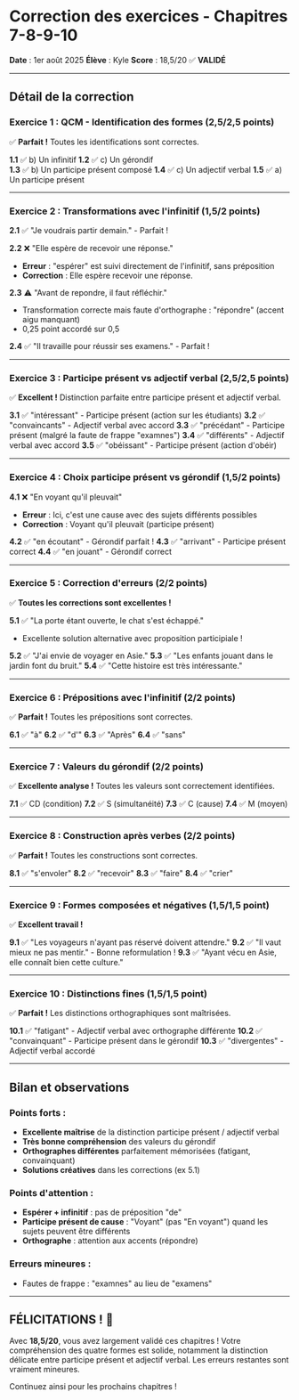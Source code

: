 # Correction des exercices - Chapitres 7-8-9-10

**Date** : 1er août 2025
**Élève** : Kyle
**Score** : 18,5/20 ✅ **VALIDÉ**

---

## Détail de la correction

### Exercice 1 : QCM - Identification des formes (2,5/2,5 points)
✅ **Parfait !** Toutes les identifications sont correctes.

**1.1** ✅ b) Un infinitif
**1.2** ✅ c) Un gérondif  
**1.3** ✅ b) Un participe présent composé
**1.4** ✅ c) Un adjectif verbal
**1.5** ✅ a) Un participe présent

---

### Exercice 2 : Transformations avec l'infinitif (1,5/2 points)

**2.1** ✅ "Je voudrais partir demain." - Parfait !

**2.2** ❌ "Elle espère de recevoir une réponse."
- **Erreur** : "espérer" est suivi directement de l'infinitif, sans préposition
- **Correction** : Elle espère recevoir une réponse.

**2.3** ⚠️ "Avant de repondre, il faut réfléchir."
- Transformation correcte mais faute d'orthographe : "répondre" (accent aigu manquant)
- 0,25 point accordé sur 0,5

**2.4** ✅ "Il travaille pour réussir ses examens." - Parfait !

---

### Exercice 3 : Participe présent vs adjectif verbal (2,5/2,5 points)
✅ **Excellent !** Distinction parfaite entre participe présent et adjectif verbal.

**3.1** ✅ "intéressant" - Participe présent (action sur les étudiants)
**3.2** ✅ "convaincants" - Adjectif verbal avec accord
**3.3** ✅ "précédant" - Participe présent (malgré la faute de frappe "examnes")
**3.4** ✅ "différents" - Adjectif verbal avec accord
**3.5** ✅ "obéissant" - Participe présent (action d'obéir)

---

### Exercice 4 : Choix participe présent vs gérondif (1,5/2 points)

**4.1** ❌ "En voyant qu'il pleuvait"
- **Erreur** : Ici, c'est une cause avec des sujets différents possibles
- **Correction** : Voyant qu'il pleuvait (participe présent)

**4.2** ✅ "en écoutant" - Gérondif parfait !
**4.3** ✅ "arrivant" - Participe présent correct
**4.4** ✅ "en jouant" - Gérondif correct

---

### Exercice 5 : Correction d'erreurs (2/2 points)
✅ **Toutes les corrections sont excellentes !**

**5.1** ✅ "La porte étant ouverte, le chat s'est échappé."
- Excellente solution alternative avec proposition participiale !

**5.2** ✅ "J'ai envie de voyager en Asie."
**5.3** ✅ "Les enfants jouant dans le jardin font du bruit."
**5.4** ✅ "Cette histoire est très intéressante."

---

### Exercice 6 : Prépositions avec l'infinitif (2/2 points)
✅ **Parfait !** Toutes les prépositions sont correctes.

**6.1** ✅ "à"
**6.2** ✅ "d'"
**6.3** ✅ "Après"
**6.4** ✅ "sans"

---

### Exercice 7 : Valeurs du gérondif (2/2 points)
✅ **Excellente analyse !** Toutes les valeurs sont correctement identifiées.

**7.1** ✅ CD (condition)
**7.2** ✅ S (simultanéité)
**7.3** ✅ C (cause)
**7.4** ✅ M (moyen)

---

### Exercice 8 : Construction après verbes (2/2 points)
✅ **Parfait !** Toutes les constructions sont correctes.

**8.1** ✅ "s'envoler"
**8.2** ✅ "recevoir"
**8.3** ✅ "faire"
**8.4** ✅ "crier"

---

### Exercice 9 : Formes composées et négatives (1,5/1,5 point)
✅ **Excellent travail !**

**9.1** ✅ "Les voyageurs n'ayant pas réservé doivent attendre."
**9.2** ✅ "Il vaut mieux ne pas mentir." - Bonne reformulation !
**9.3** ✅ "Ayant vécu en Asie, elle connaît bien cette culture."

---

### Exercice 10 : Distinctions fines (1,5/1,5 point)
✅ **Parfait !** Les distinctions orthographiques sont maîtrisées.

**10.1** ✅ "fatigant" - Adjectif verbal avec orthographe différente
**10.2** ✅ "convainquant" - Participe présent dans le gérondif
**10.3** ✅ "divergentes" - Adjectif verbal accordé

---

## Bilan et observations

### Points forts :
- **Excellente maîtrise** de la distinction participe présent / adjectif verbal
- **Très bonne compréhension** des valeurs du gérondif
- **Orthographes différentes** parfaitement mémorisées (fatigant, convainquant)
- **Solutions créatives** dans les corrections (ex 5.1)

### Points d'attention :
- **Espérer + infinitif** : pas de préposition "de"
- **Participe présent de cause** : "Voyant" (pas "En voyant") quand les sujets peuvent être différents
- **Orthographe** : attention aux accents (répondre)

### Erreurs mineures :
- Fautes de frappe : "examnes" au lieu de "examens"

---

## FÉLICITATIONS ! 🎉

Avec **18,5/20**, vous avez largement validé ces chapitres ! Votre compréhension des quatre formes est solide, notamment la distinction délicate entre participe présent et adjectif verbal. Les erreurs restantes sont vraiment mineures.

Continuez ainsi pour les prochains chapitres !